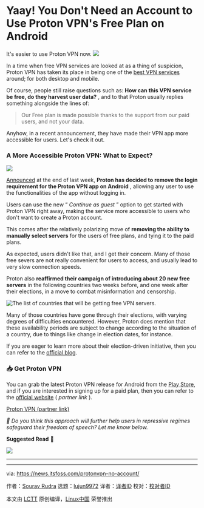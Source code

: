 [#]: subject: "Yaay! You Don't Need an Account to Use Proton VPN's Free Plan on Android"
[#]: via: "https://news.itsfoss.com/protonvpn-no-account/"
[#]: author: "Sourav Rudra https://news.itsfoss.com/author/sourav/"
[#]: collector: "lujun9972/lctt-scripts-1705972010"
[#]: translator: " "
[#]: reviewer: " "
[#]: publisher: " "
[#]: url: " "

Yaay! You Don't Need an Account to Use Proton VPN's Free Plan on Android
======
It's easier to use Proton VPN now.
[![][1]][2]

In a time when free VPN services are looked at as a thing of suspicion, Proton VPN has taken its place in being one of the [best VPN services][3] around; for both desktop and mobile.

Of course, people still raise questions such as: **How can this VPN service be free, do they harvest user data?** , and to that Proton usually replies something alongside the lines of:

> Our Free plan is made possible thanks to the support from our paid users, and not your data.

Anyhow, in a recent announcement, they have made their VPN app more accessible for users. Let's check it out.

### A More Accessible Proton VPN: What to Expect?

![][4]

[Announced][5] at the end of last week, **Proton has decided to remove the login requirement for the Proton VPN app on Android** , allowing any user to use the functionalities of the app without logging in.

Users can use the new “ _Continue as guest_ ” option to get started with Proton VPN right away, making the service more accessible to users who don't want to create a Proton account.

This comes after the relatively polarizing move of **removing the ability to manually select servers** for the users of free plans, and tying it to the paid plans.

As expected, users didn't like that, and I get their concern. Many of those free severs are not really convenient for users to access, and usually lead to very slow connection speeds.

Proton also **reaffirmed their campaign of introducing about 20 new free servers** in the following countries two weeks before, and one week after their elections, in a move to combat misinformation and censorship.

![The list of countries that will be getting free VPN servers.][6]

Many of those countries have gone through their elections, with varying degrees of difficulties encountered. However, Proton does mention that these availability periods are subject to change according to the situation of a country, due to things like change in election dates, for instance.

If you are eager to learn more about their election-driven initiative, then you can refer to the [official blog][7].

### 📥 Get Proton VPN

You can grab the latest Proton VPN release for Android from the [Play Store][8], and if you are interested in signing up for a paid plan, then you can refer to the [official website][9] ( _partner link_ ).

[Proton VPN (partner link)][9]

_💬 Do you think this approach will further help users in repressive regimes safeguard their freedom of speech? Let me know below._

**Suggested Read** 📖

![][10]

* * *

--------------------------------------------------------------------------------

via: https://news.itsfoss.com/protonvpn-no-account/

作者：[Sourav Rudra][a]
选题：[lujun9972][b]
译者：[译者ID](https://github.com/译者ID)
校对：[校对者ID](https://github.com/校对者ID)

本文由 [LCTT](https://github.com/LCTT/TranslateProject) 原创编译，[Linux中国](https://linux.cn/) 荣誉推出

[a]: https://news.itsfoss.com/author/sourav/
[b]: https://github.com/lujun9972
[1]: https://news.itsfoss.com/assets/images/pikapods-banner-v3.webp
[2]: https://www.pikapods.com/?utm_campaign=banner-2024-05&utm_source=itsfoss
[3]: https://itsfoss.com/best-vpn-linux/
[4]: https://news.itsfoss.com/content/images/2024/07/Proton_VPN_No_Login_a.png
[5]: https://x.com/ProtonVPN/status/1805920740706759106
[6]: https://news.itsfoss.com/content/images/2024/07/Proton_VPN_No_Login_b.png
[7]: https://protonvpn.com/blog/free-servers-before-elections
[8]: https://play.google.com/store/apps/details?id=ch.protonvpn.android
[9]: https://go.getproton.me/aff_c?offer_id=10&aff_id=1173
[10]: https://itsfoss.com/content/images/size/w256h256/2022/12/android-chrome-192x192.png
